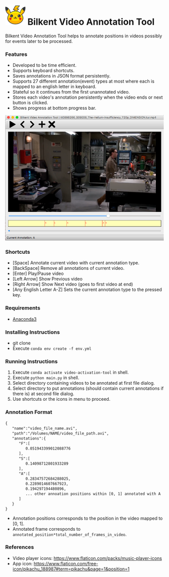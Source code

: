 # ![App Icon](icons/pikachu.png) Bilkent Video Annotation Tool
Bilkent Video Annotation Tool helps to annotate positions in videos possibly for events later to be processed.

### Features
* Developed to be time efficient.
* Supports keyboard shortcuts.
* Saves annotations in JSON format persistently.
* Supports 27 different annotation(event) types at most where each is mapped to an english letter in keyboard.
* Stateful so it continues from the first unannotated video.
* Stores each video's annotation persistently when the video ends or next button is clicked.
* Shows progress at bottom progress bar.

![App Overview](app.png)

### Shortcuts
* [Space] Annotate current video with current annotation type.
* [BackSpace] Remove all annotations of current video.
* [Enter] Play/Pause video
* [Left Arrow] Show Previous video
* [Right Arrow] Show Next video (goes to first video at end)
* [Any English Letter A-Z] Sets the current annotation type to the pressed key.


### Requirements
* [Anaconda3](https://www.anaconda.com/distribution/#download-section)

### Installing Instructions
* git clone 
* Execute `conda env create -f env.yml`

### Running Instructions
1. Execute `conda activate video-activation-tool` in shell.
2. Execute `python main.py` in shell.
3. Select directory containing videos to be annotated at first file dialog.
4. Select directory to put annotations (should contain current annotations if there is) at second file dialog.
5. Use shortcuts or the icons in menu to proceed.

### Annotation Format
```
{
   "name":"video_file_name.avi",
   "path":"/Volumes/NAME/video_file_path.avi",
   "annotations":{
      "F":[
         0.051943399012088776
      ],
      "S":[
         0.14098712801933289
      ],
      "A":[
         0.28347572684288025,
         0.2289014607667923,
         0.194297194480896,
         ... other annoation positions within [0, 1] annotated with A
      ]
   }
}
```
* Annotation positions corresponds to the position in the video mapped to [0, 1].
* Annotated frame corresponds to `annotated_position*total_number_of_frames_in_video`.

### References
* Video player icons: https://www.flaticon.com/packs/music-player-icons
* App icon: https://www.flaticon.com/free-icon/pikachu_188987#term=pikachu&page=1&position=1